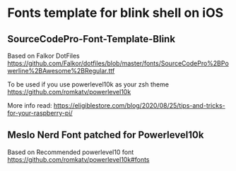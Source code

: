 
# Fonts template for blink shell on iOS

## SourceCodePro-Font-Template-Blink
Based on Falkor DotFiles https://github.com/Falkor/dotfiles/blob/master/fonts/SourceCodePro%2BPowerline%2BAwesome%2BRegular.ttf

To be used if you use powerlevel10k as your zsh theme https://github.com/romkatv/powerlevel10k

More info read: https://eligiblestore.com/blog/2020/08/25/tips-and-tricks-for-your-raspberry-pi/

## Meslo Nerd Font patched for Powerlevel10k
Based on Recommended powerlevel10 font https://github.com/romkatv/powerlevel10k#fonts

